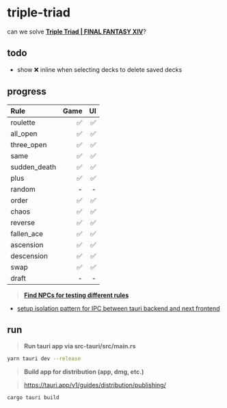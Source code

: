 # triple-triad
can we solve **[Triple Triad | FINAL FANTASY XIV](https://na.finalfantasyxiv.com/lodestone/playguide/contentsguide/goldsaucer/tripletriad/)**?


## todo

- show ❌ inline when selecting decks to delete saved decks

## progress

| Rule         | Game | UI   |
| :---         | ---: | ---: |
| roulette     | ✅   | ✅   |
| all_open     | ✅   | ✅   |
| three_open   | ✅   | ✅   |
| same         | ✅   | ✅   |
| sudden_death | ✅   | ✅   |
| plus         | ✅   | ✅   |
| random       | -    | -    |
| order        | ✅   | ✅   |
| chaos        | ✅   | ✅   |
| reverse      | ✅   | ✅   |
| fallen_ace   | ✅   | ✅   |
| ascension    | ✅   | ✅   |
| descension   | ✅   | ✅   |
| swap         | ✅   | ✅   |
| draft        | -    | -    |

> **[Find NPCs for testing different rules](https://arrtripletriad.com/en/npcs)**

- [setup isolation pattern for IPC between tauri backend and next frontend](https://tauri.app/v1/references/architecture/inter-process-communication/isolation)


## run

> **Run tauri app via src-tauri/src/main.rs**
```sh
yarn tauri dev --release
```


> **Build app for distribution (app, dmg, etc.)**

> https://tauri.app/v1/guides/distribution/publishing/

```sh
cargo tauri build
```
